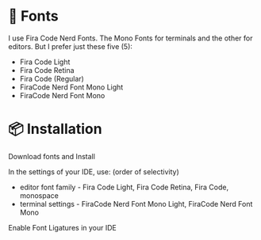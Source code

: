 # 🔡 Fonts

I use Fira Code Nerd Fonts. The Mono Fonts for terminals and the other for editors. But I prefer just these five (5):

- Fira Code Light
- Fira Code Retina
- Fira Code (Regular)
- FiraCode Nerd Font Mono Light
- FiraCode Nerd Font Mono

# 📦 Installation

Download fonts and Install

In the settings of your IDE, use: (order of selectivity)

- editor font family - Fira Code Light, Fira Code Retina, Fira Code, monospace
- terminal settings - FiraCode Nerd Font Mono Light, FiraCode Nerd Font Mono

Enable Font Ligatures in your IDE
